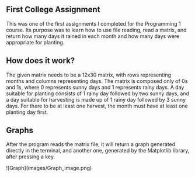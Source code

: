 <h2>
  First College Assignment
</h2>
<p>
  This was one of the first assignments I completed for the Programming 1 course. Its purpose was to learn how to use file reading, read a matrix, and return how many days it rained in each month and how many days were appropriate for planting.
</p>
<h2>
  How does it work?
</h2>
<p>
  The given matrix needs to be a 12x30 matrix, with rows representing months and columns representing days. The matrix is composed only of 0s and 1s, where 0 represents sunny days and 1 represents rainy days. A day suitable for planting consists of 1 rainy day followed by two sunny days, and a day suitable for harvesting is made up of 1 rainy day followed by 3 sunny days. For there to be at least one harvest, the month must have at least one planting day first.
</p>
<h2>
  Graphs
</h2>
<p>
  After the program reads the matrix file, it will return a graph generated directly in the terminal, and another one, generated by the Matplotlib library, after pressing a key.
</p>
![Graph](images/Graph_image.png)
